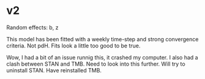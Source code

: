 # v2

Random effects: b, z

This model has been fitted with a weekly time-step and strong convergence
criteria. Not pdH. Fits look a little too good to be true.

Wow, I had a bit of an issue runnig this, it crashed my computer. I also had a
clash between STAN and TMB. Need to look into this further. Will try to
uninstall STAN. Have reinstalled TMB.
